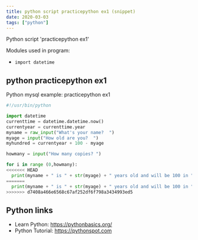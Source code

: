 ```yaml
---
title: python script practicepython ex1 (snippet)
date: 2020-03-03
tags: ["python"]
---
```

Python script 'practicepython ex1'


Modules used in program: 
* `import datetime`

## python practicepython ex1

Python mysql example: practicepython ex1

```python
#!/usr/bin/python

import datetime
currenttime = datetime.datetime.now()
currentyear = currenttime.year
myname = raw_input("What's your name?  ")
myage = input("How old are you?  ")
myhundred = currentyear + 100 - myage

howmany = input("How many copies? ")

for i in range (0,howmany):
<<<<<<< HEAD
  print(myname + " is " + str(myage) + " years old and will be 100 in " + str(myhundred) + ".")
=======
  print(myname + " is " + str(myage) + " years old and will be 100 in " + str(myhundred) + ".")
>>>>>>> d7408a466e6568c67af252df6f798a3434993ed5


```

## Python links

- Learn Python: https://pythonbasics.org/
- Python Tutorial: https://pythonspot.com
